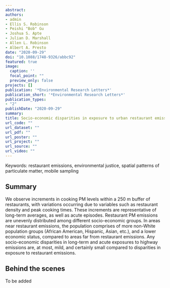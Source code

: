 ```yaml
---
abstract: 
authors:
- admin
- Ellis S. Robinson
- Peishi "Bob" Gu
- Joshua S. Apte
- Julian D. Marshall
- Allen L. Robinson
- Albert A. Presto
date: "2020-09-29"
doi: "10.1088/1748-9326/abbc92"
featured: true
image:
  caption: ''
  focal_point: ""
  preview_only: false
projects: []
publication: '*Environmental Research Letters*'
publication_short: '*Environmental Research Letters*'
publication_types:
- "2"
publishDate: "2020-09-29"
summary: 
title: Socio-economic disparities in exposure to urban restaurant emissions are larger than for traffic
url_code: ""
url_dataset: ""
url_pdf: ""
url_poster: ""
url_project: ""
url_source: ""
url_video: ""
---
```

Keywords: restaurant emissions, environmental justice, spatial patterns of particulate matter, mobile sampling

## **Summary** 
We observe increments in cooking PM levels within a 250 m buffer of restaurants, with variations occurring due to variables such as restaurant density and peak cooking times. These increments are representative of long-term averages, as well as acute episodes. Restaurant PM emissions are unevenly distributed among different socio-economic groups. In areas near restaurant emissions, the population comprises of more non-White population groups (African American, Hispanic, Asian, etc.), and a lower economic status, compared to areas far from restaurant emissions. Any socio-economic disparities in long-term and acute exposures to highway emissions are, at most, mild, and certainly small compared to disparities in exposure to restaurant emissions.

## **Behind the scenes** 

To be added